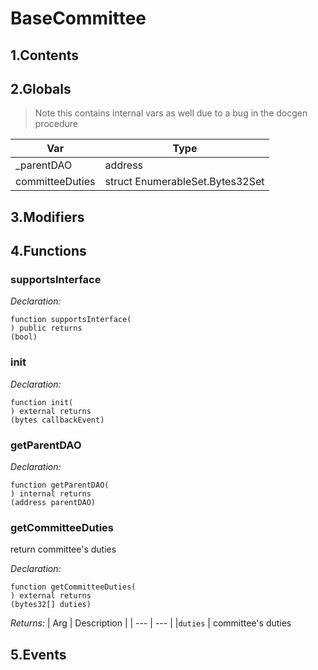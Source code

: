 # BaseCommittee





## 1.Contents
<!-- START doctoc -->
<!-- END doctoc -->

## 2.Globals

> Note this contains internal vars as well due to a bug in the docgen procedure

| Var | Type |
| --- | --- |
| _parentDAO | address |
| committeeDuties | struct EnumerableSet.Bytes32Set |

## 3.Modifiers

## 4.Functions

### supportsInterface



*Declaration:*
```solidity
function supportsInterface(
) public returns
(bool)
```




### init



*Declaration:*
```solidity
function init(
) external returns
(bytes callbackEvent)
```




### getParentDAO



*Declaration:*
```solidity
function getParentDAO(
) internal returns
(address parentDAO)
```




### getCommitteeDuties
return committee's duties



*Declaration:*
```solidity
function getCommitteeDuties(
) external returns
(bytes32[] duties)
```


*Returns:*
| Arg | Description |
| --- | --- |
|`duties` | committee's duties

## 5.Events

